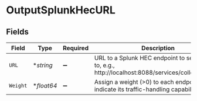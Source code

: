 # OutputSplunkHecURL


## Fields

| Field                                                                                                | Type                                                                                                 | Required                                                                                             | Description                                                                                          |
| ---------------------------------------------------------------------------------------------------- | ---------------------------------------------------------------------------------------------------- | ---------------------------------------------------------------------------------------------------- | ---------------------------------------------------------------------------------------------------- |
| `URL`                                                                                                | **string*                                                                                            | :heavy_minus_sign:                                                                                   | URL to a Splunk HEC endpoint to send events to, e.g., http://localhost:8088/services/collector/event |
| `Weight`                                                                                             | **float64*                                                                                           | :heavy_minus_sign:                                                                                   | Assign a weight (>0) to each endpoint to indicate its traffic-handling capability                    |